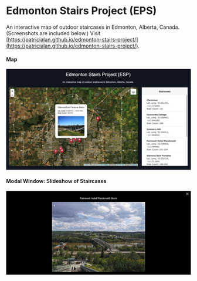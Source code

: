 # Edmonton Stairs Project (EPS)

An interactive map of outdoor staircases in Edmonton, Alberta, Canada. (Screenshots are included below.) Visit [https://patricialan.github.io/edmonton-stairs-project/](https://patricialan.github.io/edmonton-stairs-project/).

#### Map
![img/screenshot_01.png](img/screenshot_01.png)

#### Modal Window: Slideshow of Staircases
![img/screenshot_02.png](img/screenshot_02.png)